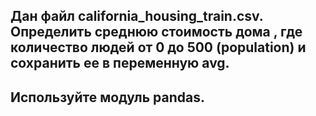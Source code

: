 ## Дан файл california_housing_train.csv. Определить среднюю стоимость дома , где количество людей от 0 до 500 (population) и сохранить ее в переменную avg.

## Используйте модуль pandas.